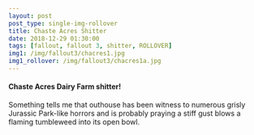 ```yaml
---
layout: post
post_type: single-img-rollover
title: Chaste Acres Shitter
date: 2018-12-29 01:30:00
tags: [fallout, fallout 3, shitter, ROLLOVER]
img1: /img/fallout3/chacres1.jpg
img1_rollover: /img/fallout3/chacres1a.jpg
---
```

#### Chaste Acres Dairy Farm shitter!

Something tells me that outhouse has been witness to numerous grisly Jurassic Park-like horrors and is probably praying a stiff gust blows a flaming tumbleweed into its open bowl.
